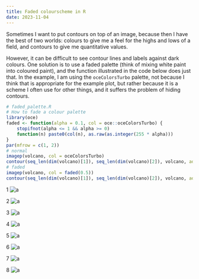 ```yaml
---
title: Faded colourscheme in R
date: 2023-11-04
---
```


Sometimes I want to put contours on top of an image, because then I have the
best of two worlds: colours to give me a feel for the highs and lows of a
field, and contours to give me quantitative values.

However, it can be difficult to see contour lines and labels against dark
colours. One solution is to use a faded palette (think of mixing white paint
into coloured paint), and the function illustrated in the code below does just
that.  In the example, I am using the `oceColorsTurbo` palette, not because I
think that is appropriate for the example plot, but rather because it is a
scheme I often use for other things, and it suffers the problem of hiding
contours.

```R
# faded_palette.R
# How to fade a colour palette
library(oce)
faded <- function(alpha = 0.1, col = oce::oceColorsTurbo) {
    stopifnot(alpha <= 1 && alpha >= 0)
    function(n) paste0(col(n), as.raw(as.integer(255 * alpha)))
}
par(mfrow = c(1, 2))
# normal
imagep(volcano, col = oceColorsTurbo)
contour(seq_len(dim(volcano)[1]), seq_len(dim(volcano)[2]), volcano, add = TRUE)
# faded
imagep(volcano, col = faded(0.5))
contour(seq_len(dim(volcano)[1]), seq_len(dim(volcano)[2]), volcano, add = TRUE)
```

1 ![a](/skills-github-pages/assets/images/2023-11-04-faded-colorscheme.png)

2 ![a](/assets/images/2023-11-04-faded-colorscheme.png)

3 ![a](assets/images/2023-11-04-faded-colorscheme.png)

4 ![a](/images/2023-11-04-faded-colorscheme.png)

5 ![a](images/2023-11-04-faded-colorscheme.png)

6 ![a](/2023-11-04-faded-colorscheme.png)

7 ![a](/skills-github-pages/docs/assets/images/2023-11-04-faded-colorscheme.png)

8 ![a](/skills-github-pages/docs/assets/2023-11-04-faded-colorscheme.png)

